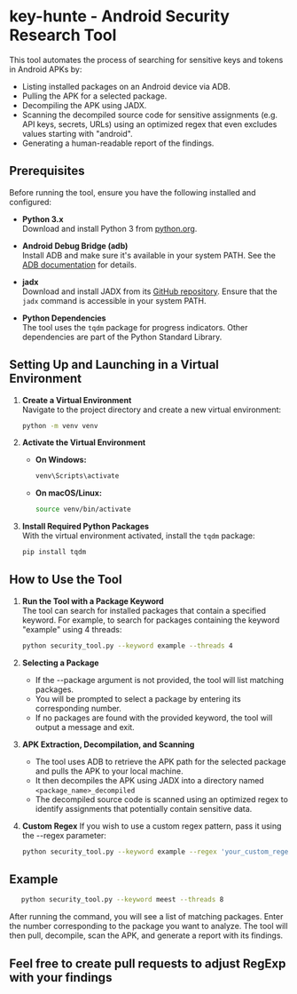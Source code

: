 # key-hunte - Android Security Research Tool

This tool automates the process of searching for sensitive keys and tokens in Android APKs by:

- Listing installed packages on an Android device via ADB.
- Pulling the APK for a selected package.
- Decompiling the APK using JADX.
- Scanning the decompiled source code for sensitive assignments (e.g. API keys, secrets, URLs) using an optimized regex that even excludes values starting with "android".
- Generating a human-readable report of the findings.

## Prerequisites

Before running the tool, ensure you have the following installed and configured:

- **Python 3.x**  
  Download and install Python 3 from [python.org](https://www.python.org/).

- **Android Debug Bridge (adb)**  
  Install ADB and make sure it's available in your system PATH. See the [ADB documentation](https://developer.android.com/studio/command-line/adb) for details.

- **jadx**  
  Download and install JADX from its [GitHub repository](https://github.com/skylot/jadx). Ensure that the `jadx` command is accessible in your system PATH.

- **Python Dependencies**  
  The tool uses the `tqdm` package for progress indicators. Other dependencies are part of the Python Standard Library.

## Setting Up and Launching in a Virtual Environment

1. **Create a Virtual Environment**  
   Navigate to the project directory and create a new virtual environment:
   ```bash
   python -m venv venv
   ```
2. **Activate the Virtual Environment**  
   - **On Windows:**
     ```bash
     venv\Scripts\activate
     ```
   - **On macOS/Linux:**
     ```bash
     source venv/bin/activate
     ```

3. **Install Required Python Packages**  
   With the virtual environment activated, install the `tqdm` package:
   ```bash
   pip install tqdm
   ```

## How to Use the Tool

1. **Run the Tool with a Package Keyword**  
   The tool can search for installed packages that contain a specified keyword. For example, to search for packages containing the keyword "example" using 4 threads:
   ```bash
   python security_tool.py --keyword example --threads 4
   ```
2. **Selecting a Package**
   - If the --package argument is not provided, the tool will list matching packages.
   - You will be prompted to select a package by entering its corresponding number.
   - If no packages are found with the provided keyword, the tool will output a message and exit.

3. **APK Extraction, Decompilation, and Scanning**
   - The tool uses ADB to retrieve the APK path for the selected package and pulls the APK to your local machine.
   - It then decompiles the APK using JADX into a directory named `<package_name>_decompiled`
   - The decompiled source code is scanned using an optimized regex to identify assignments that potentially contain sensitive data.

4. **Custom Regex**
   If you wish to use a custom regex pattern, pass it using the --regex parameter:
   ```bash
   python security_tool.py --keyword example --regex 'your_custom_regex_here'
   ```

## Example

```bash
   python security_tool.py --keyword meest --threads 8
```
After running the command, you will see a list of matching packages. Enter the number corresponding to the package you want to analyze. The tool will then pull, decompile, scan the APK, and generate a report with its findings.

## Feel free to create pull requests to adjust RegExp with your findings

